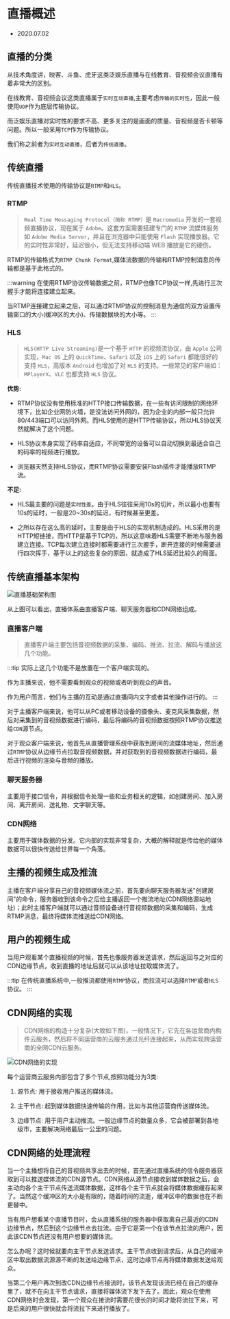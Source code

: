 # 直播概述

- 2020.07.02

## 直播的分类

从技术角度讲，映客、斗鱼、虎牙这类泛娱乐直播与在线教育、音视频会议直播有着非常大的区别。

在线教育、音视频会议这类直播属于`实时互动直播`,主要考虑`传输的实时性`，因此一般使用`UDP`作为底层传输协议。

而泛娱乐直播对实时性的要求不高、更多关注的是画面的质量、音视频是否卡顿等问题。所以一般采用`TCP`作为传输协议。

我们称之前者为`实时互动直播`，后者为`传统直播`。

## 传统直播

传统直播技术使用的传输协议是`RTMP`和`HLS`。


### RTMP

> `Real Time Messaging Protocol（简称 RTMP）`是 `Macromedia` 开发的一套视频直播协议，现在属于 `Adobe`。这套方案需要搭建专门的 `RTMP` 流媒体服务如 `Adobe Media Server`，并且在浏览器中只能使用 `Flash` 实现播放器。它的实时性非常好，延迟很小，但无法支持移动端 WEB 播放是它的硬伤。

RTMP的传输格式为`RTMP Chunk Format`,媒体流数据的传输和RTMP控制消息的传输都是基于此格式的。

:::warning
在使用RTMP协议传输数据之前，RTMP也像TCP协议一样,先进行三次握手才能将连接建立起来。

当RTMP连接建立起来之后，可以通过RTMP协议的控制消息为通信的双方设置传输窗口的大小(缓冲区的大小)、传输数据块的大小等。
:::

### HLS

> `HLS(HTTP Live Streaming)`是一个基于 `HTTP` 的视频流协议，由 `Apple` 公司实现，`Mac OS` 上的 `QuickTime`、`Safari` 以及 `iOS` 上的 `Safari` 都能很好的支持 `HLS`，高版本 `Android` 也增加了对 `HLS` 的支持。一些常见的客户端如：`MPlayerX`、`VLC` 也都支持 `HLS` 协议。

**优势:**

- RTMP协议没有使用标准的HTTP接口传输数据，在一些有访问限制的网络环境下，比如企业网防火墙，是没法访问外网的，因为企业的内部一般只允许80/443端口可以访问外网。而HLS使用的是HTTP传输协议，所以HLS协议天然就解决了这个问题。

- HLS协议本身实现了码率自适应，不同带宽的设备可以自动切换到最适合自己的码率的视频进行播放。

- 浏览器天然支持HLS协议，而RTMP协议需要安装Flash插件才能播放RTMP流。

**不足:**

- HLS最主要的问题是`实时性差`。由于HLS往往采用10s的切片，所以最小也要有10s的延时，一般是20~30s的延迟，有时候甚至更差。

- 之所以存在这么高的延时，主要是由于HLS的实现机制造成的。HLS采用的是HTTP短链接，而HTTP是基于TCP的，所以这意味着HLS需要不断地与服务器建立连接。TCP每次建立连接时都需要进行三次握手，断开连接的时候需要进行四次挥手，基于以上的这些复杂的原因，就造成了HLS延迟比较久的局面。

## 传统直播基本架构

![直播基础架构图](https://img-blog.csdnimg.cn/20200702134856899.jpg?x-oss-process=image/watermark,type_ZmFuZ3poZW5naGVpdGk,shadow_10,text_aHR0cHM6Ly9ibG9nLmNzZG4ubmV0L3hqbDI3MTMxNA==,size_16,color_FFFFFF,t_70)

从上图可以看出，直播体系由直播客户端、聊天服务器和CDN网络组成。


### 直播客户端

> 直播客户端主要包括音视频数据的采集、编码、推流、拉流、解码与播放这几个功能。

:::tip
实际上这几个功能不是放置在一个客户端实现的。

作为主播来说，他不需要看到观众的视频或者听到观众的声音。

作为用户而言，他们与主播的互动是通过直播间内文字或者其他操作进行的。
:::

对于主播客户端来说，他可以从PC或者移动设备的摄像头、麦克风采集数据，然后对采集到的音视频数据进行编码，最后将编码的音视频数据按照RTMP协议推送给`CDN`源节点。

对于观众客户端来说，他首先从直播管理系统中获取到房间的流媒体地址，然后通过`RTMP`协议从边缘节点拉取音视频数据，并对获取到的音视频数据进行编码，最后进行视频的渲染与音频的播放。

### 聊天服务器

主要用于接口信令，并根据信令处理一些和业务相关的逻辑，如创建房间、加入房间、离开房间、送礼物、文字聊天等。

### CDN网络

主要用于媒体数据的分发。它内部的实现非常复杂，大概的解释就是传给他的媒体数据可以很快传送给世界每一个角落。


## 主播的视频生成及推流

主播在客户端分享自己的音视频媒体流之前，首先要向聊天服务器发送"创建房间"的命令，服务器收到该命令之后给主播返回一个推流地址(CDN网络源站地址)；此时主播客户端就可以通过音频设备进行音视频数据的采集和编码，生成RTMP消息，最终将媒体流推送给CDN网络。


## 用户的视频生成

当用户观看某个直播视频的时候，首先也像服务器发送请求，然后返回与之对应的CDN边缘节点，收到直播的地址后就可以从该地址拉取媒体流了。

:::tip
在传统直播系统中,一般推流都使用`RTMP`协议，而拉流可以选择`RTMP`或者`HLS`协议。
:::

## CDN网络的实现

> CDN网络的构造十分复杂(大致如下图)，一般情况下，它先在各运营商内构件云服务，然后将不同运营商的云服务通过光纤连接起来，从而实现跨运营商的全网CDN云服务。

![CDN网络的实现](https://img-blog.csdnimg.cn/20200702174905250.png?x-oss-process=image/watermark,type_ZmFuZ3poZW5naGVpdGk,shadow_10,text_aHR0cHM6Ly9ibG9nLmNzZG4ubmV0L3hqbDI3MTMxNA==,size_16,color_FFFFFF,t_70)

每个运营商云服务内部包含了多个节点,按照功能分为3类:

1. 源节点: 用于接收用户推送的媒体流。

2. 主干节点: 起到媒体数据快速传输的作用，比如与其他运营商传送媒体流。

3. 边缘节点: 用于用户主动推流。一般边缘节点的数量众多，它会被部署到各地级市，主要解决网络最后一公里的问题。

## CDN网络的处理流程

当一个主播想将自己的音视频共享出去的时候，首先通过直播系统的信令服务器获取到可以推送媒体流的CDN源节点。CDN网络从源节点接收到媒体数据之后，会主动向各个主干节点传送流媒体数据，这样各个主干节点就会将媒体数据缓存起来了。当然这个缓冲区的大小是有限的，随着时间的流逝，缓冲区中的数据也在不断更替中。

当有用户想看某个直播节目时，会从直播系统的服务器中获取离自己最近的CDN边缘节点，然后到这个边缘节点去拉流。由于它是第一个在该节点拉流的用户，因此该CDN节点还没有用户想要的媒体流。

怎么办呢？这时候就要向主干节点发送请求。主干节点收到请求后，从自己的缓冲区中取出数据流源源不断的发送给边缘节点，这时边缘节点再将媒体数据发送给观众。

当第二个用户再次到改CDN边缘节点接流时，该节点发现该流已经在自己的缓存里了，就不在向主干节点请求，直接将媒体流下发下去了。因此，观众在使用CDN网络时会发现，第一个观众在接流时需要花很长的时间才能将流拉下来，可是后来的用户很快就会将流拉下来进行播放了。


